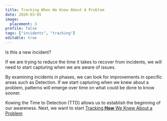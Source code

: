 ```yaml
---
title: Tracking When We Knew About A Problem
date: 2020-03-05
image:
  placement: 3
profile: false
tags: ["incidents", "tracking"]
editable: true
---
```


Is this a new incident?

If we are trying to reduce the time it takes to recover from incidents, we will need to start capturing when we are aware of issues.

By examining incidents in phases, we can look for improvements in specific areas such as Detection. If we start capturing when we knew about a problem, patterns will emerge over time on what could be done to know sooner.

Kowing the Time to Detection (TTD) allows us to establish the beginning of our awareness. Next, we want to start [Tracking **How** We Knew About a Problem](/post/tracking-how-we-knew-about-a-problem/)